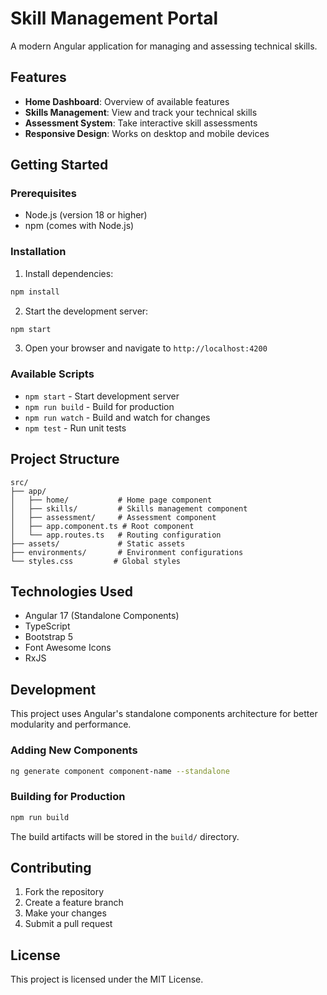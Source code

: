 # Skill Management Portal

A modern Angular application for managing and assessing technical skills.

## Features

- **Home Dashboard**: Overview of available features
- **Skills Management**: View and track your technical skills
- **Assessment System**: Take interactive skill assessments
- **Responsive Design**: Works on desktop and mobile devices

## Getting Started

### Prerequisites

- Node.js (version 18 or higher)
- npm (comes with Node.js)

### Installation

1. Install dependencies:
```bash
npm install
```

2. Start the development server:
```bash
npm start
```

3. Open your browser and navigate to `http://localhost:4200`

### Available Scripts

- `npm start` - Start development server
- `npm run build` - Build for production
- `npm run watch` - Build and watch for changes
- `npm test` - Run unit tests

## Project Structure

```
src/
├── app/
│   ├── home/           # Home page component
│   ├── skills/         # Skills management component
│   ├── assessment/     # Assessment component
│   ├── app.component.ts # Root component
│   └── app.routes.ts   # Routing configuration
├── assets/             # Static assets
├── environments/       # Environment configurations
└── styles.css         # Global styles
```

## Technologies Used

- Angular 17 (Standalone Components)
- TypeScript
- Bootstrap 5
- Font Awesome Icons
- RxJS

## Development

This project uses Angular's standalone components architecture for better modularity and performance.

### Adding New Components

```bash
ng generate component component-name --standalone
```

### Building for Production

```bash
npm run build
```

The build artifacts will be stored in the `build/` directory.

## Contributing

1. Fork the repository
2. Create a feature branch
3. Make your changes
4. Submit a pull request

## License

This project is licensed under the MIT License.